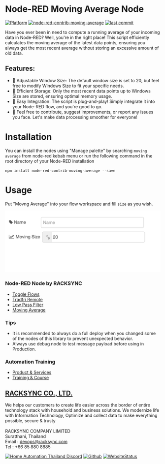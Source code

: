 # Node-RED Moving Average Node

[![Platform](https://img.shields.io/badge/platform-Node--RED-red)](https://nodered.org)
[![node-red-contrib-moving-average](https://img.shields.io/github/v/release/racksync/node-red-contrib-moving-average)](https://github.com/racksync/node-red-contrib-moving-average/releases) [![last commit](https://img.shields.io/github/last-commit/racksync/node-red-contrib-moving-average)](https://github.com/racksync/node-red-contrib-moving-average/commit/)

Have you ever been in need to compute a running average of your incoming data in Node-RED? Well, you're in the right place! This script efficiently calculates the moving average of the latest data points, ensuring you always get the most recent average without storing an excessive amount of old data.

## Features:

- 🚀 Adjustable Window Size: The default window size is set to 20, but feel free to modify Windows Size to fit your specific needs.
- 🚀 Efficient Storage: Only the most recent data points up to Windows Size are stored, ensuring optimal memory usage.
- 🚀 Easy Integration: The script is plug-and-play! Simply integrate it into your Node-RED flow, and you're good to go.
- 🚀 Feel free to contribute, suggest improvements, or report any issues you face. Let's make data processing smoother for everyone!

# Installation

You can install the nodes using "Manage palette" by searching ```moving average``` from node-red kebab menu or run the following command in the root directory of your Node-RED installation

```
npm install node-red-contrib-moving-average --save
```

# Usage

Put "Movng Average" into your flow workspace and fill ```size``` as you wish.

![racksync-screenshot](https://github.com/racksync/node-red-contrib-moving-average/blob/main/images/screenshot.png?raw=true)

### Node-RED Node by RACKSYNC
- [Toggle Flows](https://flows.nodered.org/node/@racksync/node-red-contrib-hass-flow)
- [Tradfri Remote](https://flows.nodered.org/node/@racksync/node-red-contrib-hass-tradfri-remote)
- [Low Pass Filter](https://flows.nodered.org/node/@racksync/node-red-contrib-low-pass-filter)
- [Moving Average](https://flows.nodered.org/node/@racksync/node-red-contrib-moving-average)


### Tips

- It is recommended to always do a full deploy when you changed some of the nodes of this library to prevent unexpected behavior.
- Always use debug node to test message payload before using in Production.

### Automation Training

- [Product & Services](http://racksync.com)
- [Training & Course](https://facebook.com/racksync)

## [RACKSYNC CO., LTD.](https://racksync.com)

We helps our customers to create life easier across the border of entire technology stack with household and business solutions. We modernize life with Information Technology, Optimize and collect data to make everything possible, secure & trusty
\
\
RACKSYNC COMPANY LIMITED \
Suratthani, Thailand \
Email : devops@racksync.com \
Tel : +66 85 880 8885 

[![Home Automation Thailand Discord](https://img.shields.io/discord/986181205504438345?style=for-the-badge)](https://discord.gg/Wc5CwnWkp4) [![Github](https://img.shields.io/github/followers/racksync?style=for-the-badge)](https://github.com/racksync) 
[![WebsiteStatus](https://img.shields.io/website?down_color=grey&down_message=Offline&style=for-the-badge&up_color=green&up_message=Online&url=https%3A%2F%2Fracksync.com)](https://racksync.com)
